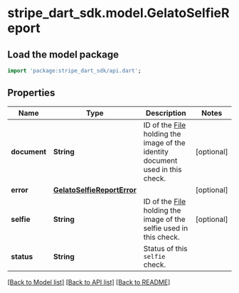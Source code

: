 # stripe_dart_sdk.model.GelatoSelfieReport

## Load the model package
```dart
import 'package:stripe_dart_sdk/api.dart';
```

## Properties
Name | Type | Description | Notes
------------ | ------------- | ------------- | -------------
**document** | **String** | ID of the [File](https://stripe.com/docs/api/files) holding the image of the identity document used in this check. | [optional] 
**error** | [**GelatoSelfieReportError**](GelatoSelfieReportError.md) |  | [optional] 
**selfie** | **String** | ID of the [File](https://stripe.com/docs/api/files) holding the image of the selfie used in this check. | [optional] 
**status** | **String** | Status of this `selfie` check. | 

[[Back to Model list]](../README.md#documentation-for-models) [[Back to API list]](../README.md#documentation-for-api-endpoints) [[Back to README]](../README.md)



